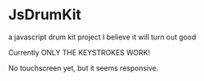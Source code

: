 # JsDrumKit
a javascript drum kit project
I believe it will turn out good



Currently ONLY THE KEYSTROKES WORK!

No touchscreen yet, but it seems responsive.
